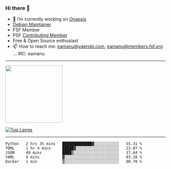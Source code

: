 ### Hi there 👋


- 🔭 I’m currently working on [Onapsis](http://onapsis.com)
- [Debian Maintainer](https://qa.debian.org/developer.php?login=eamanu%40yaerobi.com)
- FSF Member
- PSF [Contributing Member](https://www.python.org/psf/membership/#what-membership-classes-are-there)
- Free & Open Source enthusiast 
- 📫 How to reach me: eamanu@yaerobi.com, eamanu@members.fsf.org ... IRC: eamanu

---

<img height="180em" src="https://github-readme-stats.vercel.app/api?theme=dark&username=eamanu&show_icons=true&hide_border=true&&count_private=true&include_all_commits=true" />

[![Top Langs](https://github-readme-stats.vercel.app/api/top-langs/?theme=dark&username=eamanu&layout=compact)](https://github.com/anuraghazra/github-readme-stats)

---

<!--START_SECTION:waka-->

```text
Python   2 hrs 35 mins   █████████████▓░░░░░░░░░░░   55.31 %
TOML     1 hr 4 mins     █████▓░░░░░░░░░░░░░░░░░░░   23.07 %
JSON     49 mins         ████▒░░░░░░░░░░░░░░░░░░░░   17.64 %
YAML     9 mins          ▓░░░░░░░░░░░░░░░░░░░░░░░░   03.28 %
Docker   1 min           ▒░░░░░░░░░░░░░░░░░░░░░░░░   00.70 %
```

<!--END_SECTION:waka-->
